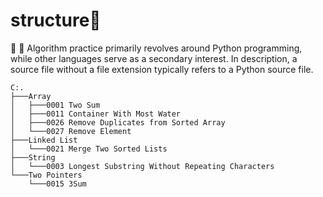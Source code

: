 # structure👋
🌱 🌱 
Algorithm practice primarily revolves around Python programming, while other languages serve as a secondary interest. In description, a source file without a file extension typically refers to a Python source file.
```
C:.                                                                
├───Array                                       
│   ├───0001 Two Sum                            
│   ├───0011 Container With Most Water          
│   ├───0026 Remove Duplicates from Sorted Array
│   └───0027 Remove Element                     
├───Linked List                                 
│   └───0021 Merge Two Sorted Lists             
├───String
│   └───0003 Longest Substring Without Repeating Characters
└───Two Pointers
    └───0015 3Sum
```
